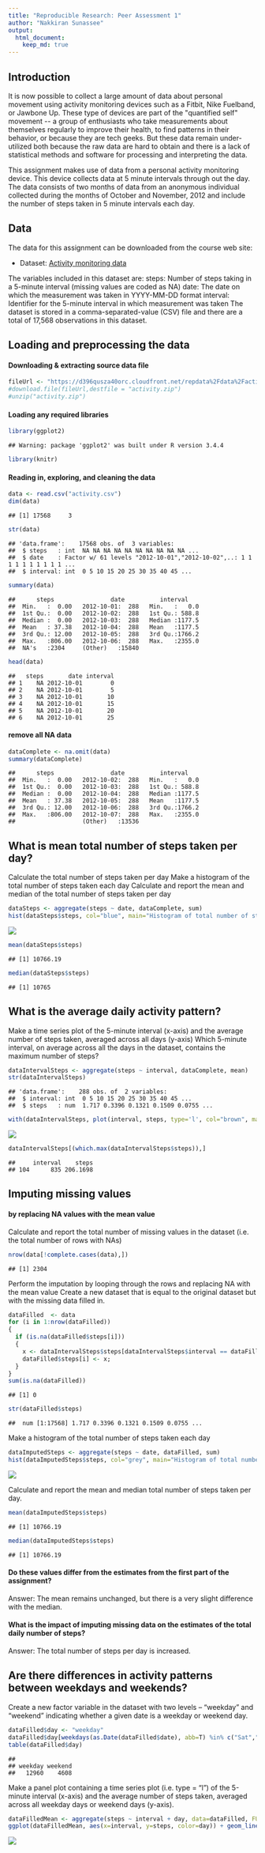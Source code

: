 ```yaml
---
title: "Reproducible Research: Peer Assessment 1"
author: "Nakkiran Sunassee"
output: 
  html_document:
    keep_md: true
---
```

## Introduction
It is now possible to collect a large amount of data about personal movement using activity monitoring devices such as a Fitbit, Nike Fuelband, or Jawbone Up. These type of devices are part of the "quantified self" movement -- a group of enthusiasts who take measurements about themselves regularly to improve their health, to find patterns in their behavior, or because they are tech geeks. But these data remain under-utilized both because the raw data are hard to obtain and there is a lack of statistical methods and software for processing and interpreting the data.

This assignment makes use of data from a personal activity monitoring device. This device collects data at 5 minute intervals through out the day. The data consists of two months of data from an anonymous individual collected during the months of October and November, 2012 and include the number of steps taken in 5 minute intervals each day.

## Data
The data for this assignment can be downloaded from the course web site:
* Dataset: [Activity monitoring data](https://d396qusza40orc.cloudfront.net/repdata%2Fdata%2Factivity.zip)

The variables included in this dataset are:
steps: Number of steps taking in a 5-minute interval (missing values are coded as NA)
date: The date on which the measurement was taken in YYYY-MM-DD format
interval: Identifier for the 5-minute interval in which measurement was taken
The dataset is stored in a comma-separated-value (CSV) file and there are a total of 17,568 observations in this dataset.

## Loading and preprocessing the data
#### Downloading & extracting source data file

```r
fileUrl <- "https://d396qusza40orc.cloudfront.net/repdata%2Fdata%2Factivity.zip"
#download.file(fileUrl,destfile = "activity.zip")
#unzip("activity.zip")
```
#### Loading any required libraries

```r
library(ggplot2)
```

```
## Warning: package 'ggplot2' was built under R version 3.4.4
```

```r
library(knitr)
```
#### Reading in, exploring, and cleaning the data

```r
data <- read.csv("activity.csv")
dim(data)
```

```
## [1] 17568     3
```

```r
str(data)
```

```
## 'data.frame':	17568 obs. of  3 variables:
##  $ steps   : int  NA NA NA NA NA NA NA NA NA NA ...
##  $ date    : Factor w/ 61 levels "2012-10-01","2012-10-02",..: 1 1 1 1 1 1 1 1 1 1 ...
##  $ interval: int  0 5 10 15 20 25 30 35 40 45 ...
```

```r
summary(data)
```

```
##      steps                date          interval     
##  Min.   :  0.00   2012-10-01:  288   Min.   :   0.0  
##  1st Qu.:  0.00   2012-10-02:  288   1st Qu.: 588.8  
##  Median :  0.00   2012-10-03:  288   Median :1177.5  
##  Mean   : 37.38   2012-10-04:  288   Mean   :1177.5  
##  3rd Qu.: 12.00   2012-10-05:  288   3rd Qu.:1766.2  
##  Max.   :806.00   2012-10-06:  288   Max.   :2355.0  
##  NA's   :2304     (Other)   :15840
```

```r
head(data)
```

```
##   steps       date interval
## 1    NA 2012-10-01        0
## 2    NA 2012-10-01        5
## 3    NA 2012-10-01       10
## 4    NA 2012-10-01       15
## 5    NA 2012-10-01       20
## 6    NA 2012-10-01       25
```
#### remove all NA data

```r
dataComplete <- na.omit(data)
summary(dataComplete)
```

```
##      steps                date          interval     
##  Min.   :  0.00   2012-10-02:  288   Min.   :   0.0  
##  1st Qu.:  0.00   2012-10-03:  288   1st Qu.: 588.8  
##  Median :  0.00   2012-10-04:  288   Median :1177.5  
##  Mean   : 37.38   2012-10-05:  288   Mean   :1177.5  
##  3rd Qu.: 12.00   2012-10-06:  288   3rd Qu.:1766.2  
##  Max.   :806.00   2012-10-07:  288   Max.   :2355.0  
##                   (Other)   :13536
```

## What is mean total number of steps taken per day?
Calculate the total number of steps taken per day
Make a histogram of the total number of steps taken each day
Calculate and report the mean and median of the total number of steps taken per day

```r
dataSteps <- aggregate(steps ~ date, dataComplete, sum)
hist(dataSteps$steps, col="blue", main="Histogram of total number of steps per day", xlab="Total number of steps in a day")
```

![](PA1_template_files/figure-html/unnamed-chunk-5-1.png)<!-- -->

```r
mean(dataSteps$steps)
```

```
## [1] 10766.19
```

```r
median(dataSteps$steps)
```

```
## [1] 10765
```


## What is the average daily activity pattern?
Make a time series plot of the 5-minute interval (x-axis) and the average number of steps taken, averaged across all days (y-axis)
Which 5-minute interval, on average across all the days in the dataset, contains the maximum number of steps?

```r
dataIntervalSteps <- aggregate(steps ~ interval, dataComplete, mean)
str(dataIntervalSteps)
```

```
## 'data.frame':	288 obs. of  2 variables:
##  $ interval: int  0 5 10 15 20 25 30 35 40 45 ...
##  $ steps   : num  1.717 0.3396 0.1321 0.1509 0.0755 ...
```

```r
with(dataIntervalSteps, plot(interval, steps, type='l', col="brown", main="Average number of steps by 5-minute interval", xlab="5-minute Interval", ylab="Average number of steps"))
```

![](PA1_template_files/figure-html/unnamed-chunk-6-1.png)<!-- -->

```r
dataIntervalSteps[(which.max(dataIntervalSteps$steps)),]
```

```
##     interval    steps
## 104      835 206.1698
```


## Imputing missing values
#### by replacing NA values with the mean value
Calculate and report the total number of missing values in the dataset (i.e. the total number of rows with NAs)

```r
nrow(data[!complete.cases(data),])
```

```
## [1] 2304
```
Perform the imputation by looping through the rows and replacing NA with the mean value
Create a new dataset that is equal to the original dataset but with the missing data filled in.

```r
dataFilled  <- data
for (i in 1:nrow(dataFilled))
{
  if (is.na(dataFilled$steps[i]))
  {
    x <- dataIntervalSteps$steps[dataIntervalSteps$interval == dataFilled$interval[i]];
    dataFilled$steps[i] <- x;
  }
}
sum(is.na(dataFilled))
```

```
## [1] 0
```

```r
str(dataFilled$steps)
```

```
##  num [1:17568] 1.717 0.3396 0.1321 0.1509 0.0755 ...
```

Make a histogram of the total number of steps taken each day

```r
dataImputedSteps <- aggregate(steps ~ date, dataFilled, sum)
hist(dataImputedSteps$steps, col="grey", main="Histogram of total number of steps per day (Imputed)", xlab="Total number of steps per day")
```

![](PA1_template_files/figure-html/unnamed-chunk-9-1.png)<!-- -->

Calculate and report the mean and median total number of steps taken per day.

```r
mean(dataImputedSteps$steps)
```

```
## [1] 10766.19
```

```r
median(dataImputedSteps$steps)
```

```
## [1] 10766.19
```

#### Do these values differ from the estimates from the first part of the assignment?
Answer: The mean remains unchanged, but there is a very slight difference with the median. 

#### What is the impact of imputing missing data on the estimates of the total daily number of steps?
Answer: The total number of steps per day is increased.


## Are there differences in activity patterns between weekdays and weekends?
Create a new factor variable in the dataset with two levels – “weekday” and “weekend” indicating whether a given date is a weekday or weekend day.

```r
dataFilled$day <- "weekday"
dataFilled$day[weekdays(as.Date(dataFilled$date), abb=T) %in% c("Sat","Sun")] <- "weekend"
table(dataFilled$day)
```

```
## 
## weekday weekend 
##   12960    4608
```

Make a panel plot containing a time series plot (i.e. type = “l”) of the 5-minute interval (x-axis) and the average number of steps taken, averaged across all weekday days or weekend days (y-axis).

```r
dataFilledMean <- aggregate(steps ~ interval + day, data=dataFilled, FUN="mean")
ggplot(dataFilledMean, aes(x=interval, y=steps, color=day)) + geom_line() + labs(title="Average Daily Steps: Weekday vs Weekend", x="Interval", y="Number of Steps") + facet_wrap(~day, ncol=2, nrow=2)
```

![](PA1_template_files/figure-html/unnamed-chunk-12-1.png)<!-- -->
